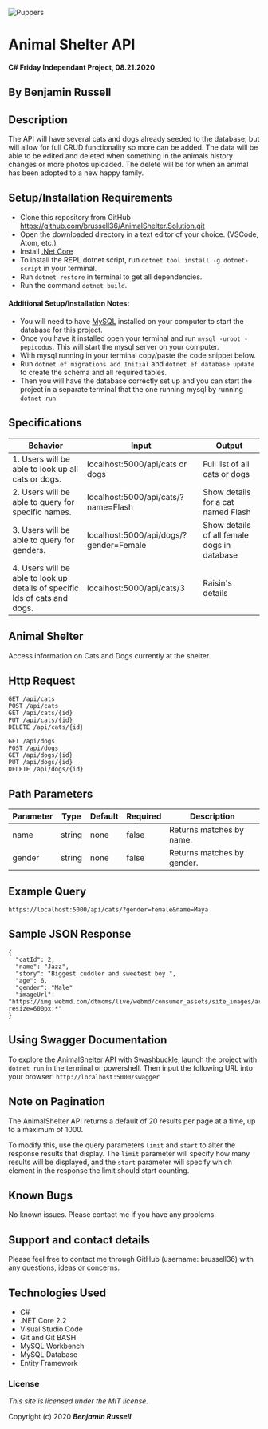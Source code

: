 ![Puppers](https://media1.tenor.com/images/ee9683d648f9c641067999fe1616667d/tenor.gif?itemid=12385063)
# Animal Shelter API

#### C# Friday Independant Project, 08.21.2020

## By Benjamin Russell

## Description

The API will have several cats and dogs already seeded to the database, but will allow for full CRUD functionality so more can be added. The data will be able to be edited and deleted when something in the animals history changes or more photos uploaded. The delete will be for when an animal has been adopted to a new happy family.

## Setup/Installation Requirements

* Clone this repository from GitHub https://github.com/brussell36/AnimalShelter.Solution.git
* Open the downloaded directory in a text editor of your choice. (VSCode, Atom, etc.)
* Install [.Net Core](https://dotnet.microsoft.com/download/dotnet-core/2.2) 
* To install the REPL dotnet script, run `dotnet tool install -g dotnet-script` in your terminal.
* Run `dotnet restore` in terminal to get all dependencies.
* Run the command `dotnet build`.

#### Additional Setup/Installation Notes:

* You will need to have [MySQL](https://www.mysql.com/) installed on your computer to start the database for this project. 
* Once you have it installed open your terminal and run `mysql -uroot -pepicodus`. This will start the mysql server on your computer. 
* With mysql running in your terminal copy/paste the code snippet below.
* Run `dotnet ef migrations add Initial` and `dotnet ef database update` to create the schema and all required tables.
* Then you will have the database correctly set up and you can start the project in a separate terminal that the one running mysql by running `dotnet run`.

## Specifications

| Behavior | Input | Output |
| -------- | ----- | ------ |
| 1. Users will be able to look up all cats or dogs. | localhost:5000/api/cats or dogs | Full list of all cats or dogs |
| 2. Users will be able to query for specific names. | localhost:5000/api/cats/?name=Flash | Show details for a cat named Flash |
| 3. Users will be able to query for genders. | localhost:5000/api/dogs/?gender=Female | Show details of all female dogs in database |
| 4. Users will be able to look up details of specific Ids of cats and dogs.| localhost:5000/api/cats/3 | Raisin's details |

## Animal Shelter

Access information on Cats and Dogs currently at the shelter.

## Http Request

```
GET /api/cats
POST /api/cats
GET /api/cats/{id}
PUT /api/cats/{id}
DELETE /api/cats/{id}
```
```
GET /api/dogs
POST /api/dogs
GET /api/dogs/{id}
PUT /api/dogs/{id}
DELETE /api/dogs/{id}
```
## Path Parameters

| Parameter | Type | Default | Required | Description |
| --------- | ---- | ------- | -------- | ----------- |
| name | string | none | false | Returns matches by name. |
| gender | string | none | false | Returns matches by gender. |

## Example Query

```https://localhost:5000/api/cats/?gender=female&name=Maya```

## Sample JSON Response

```
{
  "catId": 2,
  "name": "Jazz",
  "story": "Biggest cuddler and sweetest boy.",
  "age": 6,
  "gender": "Male"
  "imageUrl": "https://img.webmd.com/dtmcms/live/webmd/consumer_assets/site_images/article_thumbnails/other/cat_weight_other/1800x1200_cat_weight_other.jpg?resize=600px:*"
}
```

## Using Swagger Documentation

To explore the AnimalShelter API with Swashbuckle, launch the project with `dotnet run` in the terminal or powershell. Then input the following URL into your browser: `http://localhost:5000/swagger`

## Note on Pagination

The AnimalShelter API returns a default of 20 results per page at a time, up to a maximum of 1000.

To modify this, use the query parameters `limit` and `start` to alter the response results that display. The `limit` parameter will specify how many results will be displayed, and the `start` parameter will specify which element in the response the limit should start counting.

## Known Bugs

No known issues. Please contact me if you have any problems.


## Support and contact details

Please feel free to contact me through GitHub (username: brussell36) with any questions, ideas or concerns.  

## Technologies Used

* C#
* .NET Core 2.2
* Visual Studio Code 
* Git and Git BASH 
* MySQL Workbench
* MySQL Database
* Entity Framework

### License

*This site is licensed under the MIT license.*

Copyright (c) 2020 **_Benjamin Russell_**